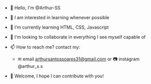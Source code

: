 - 👋 Hello, I'm @Arthur-SS
- 👀 I am interested in learning whenever possible
- 🌱 I'm currently learning HTML, CSS, Javascript
- 💞️ I'm looking to collaborate in everything I see myself capable of

- 📫 How to reach me? contact my:
    - ✉ email arthursantossoares31@gmail.com or 📷 instagram @arthur_s.s

- 🧐 Welcome, I hope I can contribute with you!

